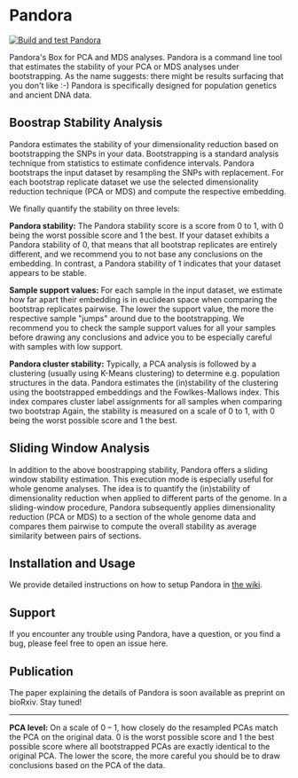 # Pandora
[![Build and test Pandora](https://github.com/tschuelia/Pandora/actions/workflows/test-pandora.yml/badge.svg)](https://github.com/tschuelia/Pandora/actions/workflows/test-pandora.yml)

Pandora's Box for PCA and MDS analyses. Pandora is a command line tool that estimates the stability of your PCA or MDS analyses under bootstrapping.
As the name suggests: there might be results surfacing that you don't like :-)
Pandora is specifically designed for population genetics and ancient DNA data.

## Boostrap Stability Analysis
Pandora estimates the stability of your dimensionality reduction based on bootstrapping the SNPs in your data. Bootstrapping is a standard analysis technique
from statistics to estimate confidence intervals. Pandora bootstraps the input dataset by resampling the SNPs with replacement.
For each bootstrap replicate dataset we use the selected dimensionality reduction technique (PCA or MDS) and compute the respective embedding.

We finally quantify the stability on three levels:

**Pandora stability:**
The Pandora stability score is a score from 0 to 1, with 0 being the worst possible score and 1 the best. If your dataset exhibits a Pandora stability of 0, that
means that all bootstrap replicates are entirely different, and we recommend you to not base any conclusions on the embedding. In contrast, a Pandora stability of 1
indicates that your dataset appears to be stable.

**Sample support values:** For each sample in the input dataset, we estimate how far apart their embedding is in euclidean space
when comparing the bootstrap replicates pairwise. The lower the support value, the more the respective sample "jumps" around due to the bootstrapping.
We recommend you to check the sample support values for all your samples before drawing any conclusions and advice you to be especially careful with samples
with low support.

**Pandora cluster stability:**
Typically, a PCA analysis is followed by a clustering (usually using K-Means clustering) to determine e.g. population structures in the data.
Pandora estimates the (in)stability of the clustering using the bootstrapped embeddings and the Fowlkes-Mallows index. This index compares cluster label assignments
for all samples when comparing two bootstrap
Again, the stability is measured on a scale of 0 to 1, with 0 being the worst possible score and 1 the best.


## Sliding Window Analysis
In addition to the above boostrapping stability, Pandora offers a sliding window stability estimation.
This execution mode is especially useful for whole genome analyses. The idea is to quantify the (in)stability of dimensionality reduction when applied to
different parts of the genome. In a sliding-window procedure, Pandora subsequently applies dimensionality reduction (PCA or MDS) to a section of the whole genome data
and compares them pairwise to compute the overall stability as average similarity between pairs of sections.


## Installation and Usage
We provide detailed instructions on how to setup Pandora in [the wiki](https://github.com/tschuelia/Pandora/wiki).

## Support
If you encounter any trouble using Pandora, have a question, or you find a bug, please feel free to open an issue here.


## Publication
The paper explaining the details of Pandora is soon available as preprint on bioRxiv. Stay tuned!

<hr>

**PCA level:**
On a scale of 0 – 1, how closely do the resampled PCAs match the PCA on the original data.
0 is the worst possible score and 1 the best possible score where all bootstrapped PCAs are exactly identical to the original PCA.
The lower the score, the more careful you should be to draw conclusions based on the PCA of the data.
